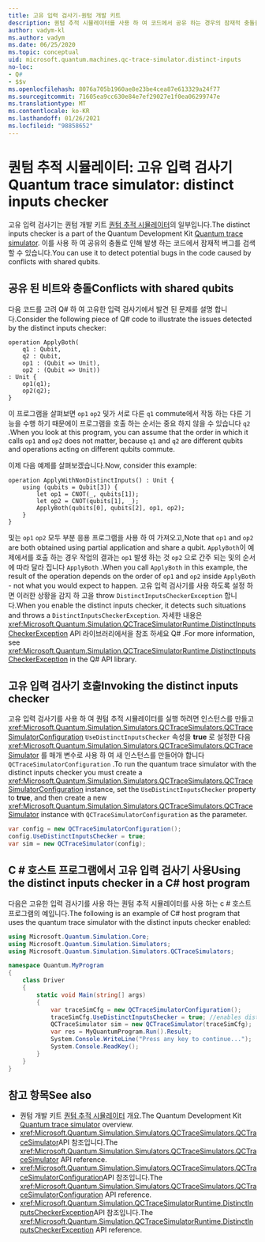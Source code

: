 ```yaml
---
title: 고유 입력 검사기-퀀텀 개발 키트
description: 퀀텀 추적 시뮬레이터를 사용 하 여 코드에서 공유 하는 경우의 잠재적 충돌을 확인 하는 Microsoft QDK 고유 입력 검사기에 대해 알아봅니다 Q# .
author: vadym-kl
ms.author: vadym
ms.date: 06/25/2020
ms.topic: conceptual
uid: microsoft.quantum.machines.qc-trace-simulator.distinct-inputs
no-loc:
- Q#
- $$v
ms.openlocfilehash: 8076a705b1960ae8e23be4cea87e613329a24f77
ms.sourcegitcommit: 71605ea9cc630e84e7ef29027e1f0ea06299747e
ms.translationtype: MT
ms.contentlocale: ko-KR
ms.lasthandoff: 01/26/2021
ms.locfileid: "98858652"
---
```

# <a name="quantum-trace-simulator-distinct-inputs-checker"></a><span data-ttu-id="57bee-103">퀀텀 추적 시뮬레이터: 고유 입력 검사기</span><span class="sxs-lookup"><span data-stu-id="57bee-103">Quantum trace simulator: distinct inputs checker</span></span>

<span data-ttu-id="57bee-104">고유 입력 검사기는 퀀텀 개발 키트 [퀀텀 추적 시뮬레이터](xref:microsoft.quantum.machines.qc-trace-simulator.intro)의 일부입니다.</span><span class="sxs-lookup"><span data-stu-id="57bee-104">The distinct inputs checker is a part of the Quantum Development Kit [Quantum trace simulator](xref:microsoft.quantum.machines.qc-trace-simulator.intro).</span></span> <span data-ttu-id="57bee-105">이를 사용 하 여 공유의 충돌로 인해 발생 하는 코드에서 잠재적 버그를 검색할 수 있습니다.</span><span class="sxs-lookup"><span data-stu-id="57bee-105">You can use it to detect potential bugs in the code caused by conflicts with shared qubits.</span></span> 

## <a name="conflicts-with-shared-qubits"></a><span data-ttu-id="57bee-106">공유 된 비트와 충돌</span><span class="sxs-lookup"><span data-stu-id="57bee-106">Conflicts with shared qubits</span></span>

<span data-ttu-id="57bee-107">다음 코드를 고려 Q# 하 여 고유한 입력 검사기에서 발견 된 문제를 설명 합니다.</span><span class="sxs-lookup"><span data-stu-id="57bee-107">Consider the following piece of Q# code to illustrate the issues detected by the distinct inputs checker:</span></span>

```qsharp
operation ApplyBoth(
    q1 : Qubit,
    q2 : Qubit,
    op1 : (Qubit => Unit),
    op2 : (Qubit => Unit))
: Unit {
    op1(q1);
    op2(q2);
}
```

<span data-ttu-id="57bee-108">이 프로그램을 살펴보면 `op1` `op2` 및가 서로 다른 `q1` commute에서 작동 하는 다른 기능을 수행 하기 때문에이 프로그램을 호출 하는 순서는 중요 하지 않을 수 있습니다 `q2` .</span><span class="sxs-lookup"><span data-stu-id="57bee-108">When you look at this program, you can assume that the order in which it calls `op1` and `op2` does not matter, because `q1` and `q2` are different qubits and operations acting on different qubits commute.</span></span> 

<span data-ttu-id="57bee-109">이제 다음 예제를 살펴보겠습니다.</span><span class="sxs-lookup"><span data-stu-id="57bee-109">Now, consider this example:</span></span>

```qsharp
operation ApplyWithNonDistinctInputs() : Unit {
    using (qubits = Qubit[3]) {
        let op1 = CNOT(_, qubits[1]);
        let op2 = CNOT(qubits[1], _);
        ApplyBoth(qubits[0], qubits[2], op1, op2);
    }
}
```

<span data-ttu-id="57bee-110">및는 `op1` `op2` 모두 부분 응용 프로그램을 사용 하 여 가져오고,</span><span class="sxs-lookup"><span data-stu-id="57bee-110">Note that `op1` and `op2` are both obtained using partial application and share a qubit.</span></span> <span data-ttu-id="57bee-111">`ApplyBoth`이 예제에서를 호출 하는 경우 작업의 결과는 `op1` 발생 하는 것 `op2` 으로 간주 되는 및의 순서에 따라 달라 집니다 `ApplyBoth` .</span><span class="sxs-lookup"><span data-stu-id="57bee-111">When you call `ApplyBoth` in this example, the result of the operation depends on the order of `op1` and `op2` inside `ApplyBoth` - not what you would expect to happen.</span></span> <span data-ttu-id="57bee-112">고유 입력 검사기를 사용 하도록 설정 하면 이러한 상황을 감지 하 고을 throw `DistinctInputsCheckerException` 합니다.</span><span class="sxs-lookup"><span data-stu-id="57bee-112">When you enable the distinct inputs checker, it detects such situations and throws a `DistinctInputsCheckerException`.</span></span> <span data-ttu-id="57bee-113">자세한 내용은 <xref:Microsoft.Quantum.Simulation.QCTraceSimulatorRuntime.DistinctInputsCheckerException> API 라이브러리에서을 참조 하세요 Q# .</span><span class="sxs-lookup"><span data-stu-id="57bee-113">For more information, see <xref:Microsoft.Quantum.Simulation.QCTraceSimulatorRuntime.DistinctInputsCheckerException> in the Q# API library.</span></span>

## <a name="invoking-the-distinct-inputs-checker"></a><span data-ttu-id="57bee-114">고유 입력 검사기 호출</span><span class="sxs-lookup"><span data-stu-id="57bee-114">Invoking the distinct inputs checker</span></span>

<span data-ttu-id="57bee-115">고유 입력 검사기를 사용 하 여 퀀텀 추적 시뮬레이터를 실행 하려면 인스턴스를 만들고 <xref:Microsoft.Quantum.Simulation.Simulators.QCTraceSimulators.QCTraceSimulatorConfiguration> `UseDistinctInputsChecker` 속성을 **true** 로 설정한 다음 <xref:Microsoft.Quantum.Simulation.Simulators.QCTraceSimulators.QCTraceSimulator> 를 매개 변수로 사용 하 여 새 인스턴스를 만들어야 합니다 `QCTraceSimulatorConfiguration` .</span><span class="sxs-lookup"><span data-stu-id="57bee-115">To run the quantum trace simulator with the distinct inputs checker you must create a <xref:Microsoft.Quantum.Simulation.Simulators.QCTraceSimulators.QCTraceSimulatorConfiguration> instance, set the `UseDistinctInputsChecker` property to **true**, and then create a new <xref:Microsoft.Quantum.Simulation.Simulators.QCTraceSimulators.QCTraceSimulator> instance with `QCTraceSimulatorConfiguration` as the parameter.</span></span> 

```csharp
var config = new QCTraceSimulatorConfiguration();
config.UseDistinctInputsChecker = true;
var sim = new QCTraceSimulator(config);
```

## <a name="using-the-distinct-inputs-checker-in-a-c-host-program"></a><span data-ttu-id="57bee-116">C # 호스트 프로그램에서 고유 입력 검사기 사용</span><span class="sxs-lookup"><span data-stu-id="57bee-116">Using the distinct inputs checker in a C# host program</span></span>

<span data-ttu-id="57bee-117">다음은 고유한 입력 검사기를 사용 하는 퀀텀 추적 시뮬레이터를 사용 하는 c # 호스트 프로그램의 예입니다.</span><span class="sxs-lookup"><span data-stu-id="57bee-117">The following is an example of C# host program that uses the quantum trace simulator with the distinct inputs checker enabled:</span></span>

```csharp
using Microsoft.Quantum.Simulation.Core;
using Microsoft.Quantum.Simulation.Simulators;
using Microsoft.Quantum.Simulation.Simulators.QCTraceSimulators;

namespace Quantum.MyProgram
{
    class Driver
    {
        static void Main(string[] args)
        {
            var traceSimCfg = new QCTraceSimulatorConfiguration();
            traceSimCfg.UseDistinctInputsChecker = true; //enables distinct inputs checker
            QCTraceSimulator sim = new QCTraceSimulator(traceSimCfg);
            var res = MyQuantumProgram.Run().Result;
            System.Console.WriteLine("Press any key to continue...");
            System.Console.ReadKey();
        }
    }
}
```

## <a name="see-also"></a><span data-ttu-id="57bee-118">참고 항목</span><span class="sxs-lookup"><span data-stu-id="57bee-118">See also</span></span>

- <span data-ttu-id="57bee-119">퀀텀 개발 키트 [퀀텀 추적 시뮬레이터](xref:microsoft.quantum.machines.qc-trace-simulator.intro) 개요.</span><span class="sxs-lookup"><span data-stu-id="57bee-119">The Quantum Development Kit [Quantum trace simulator](xref:microsoft.quantum.machines.qc-trace-simulator.intro) overview.</span></span>
- <span data-ttu-id="57bee-120"><xref:Microsoft.Quantum.Simulation.Simulators.QCTraceSimulators.QCTraceSimulator>API 참조입니다.</span><span class="sxs-lookup"><span data-stu-id="57bee-120">The <xref:Microsoft.Quantum.Simulation.Simulators.QCTraceSimulators.QCTraceSimulator> API reference.</span></span>
- <span data-ttu-id="57bee-121"><xref:Microsoft.Quantum.Simulation.Simulators.QCTraceSimulators.QCTraceSimulatorConfiguration>API 참조입니다.</span><span class="sxs-lookup"><span data-stu-id="57bee-121">The <xref:Microsoft.Quantum.Simulation.Simulators.QCTraceSimulators.QCTraceSimulatorConfiguration> API reference.</span></span>
- <span data-ttu-id="57bee-122"><xref:Microsoft.Quantum.Simulation.QCTraceSimulatorRuntime.DistinctInputsCheckerException>API 참조입니다.</span><span class="sxs-lookup"><span data-stu-id="57bee-122">The <xref:Microsoft.Quantum.Simulation.QCTraceSimulatorRuntime.DistinctInputsCheckerException> API reference.</span></span>

